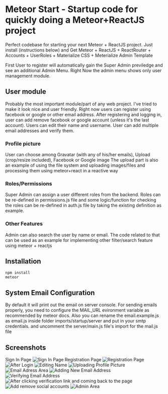 # Meteor Start - Startup code for quickly doing a Meteor+ReactJS project
Perfect codebase for starting your next Meteor + ReactJS project.
Just install (instructions below) and Get Meteor + ReactJS + ReactRouter + Accounts + UserRoles + Materialize CSS + Meterialize Admin Template

First User to register will automatically gain the Super Admin previledge and see an additional Admin Menu. Right Now the admin menu shows only user management module.


## User module
Probably the most important module/part of any web project. I've tried to make it look nice and user friendly.
Right now users can register using facebook or google or other email address.
After registering and logging in, user can add remove facebook or google account (unless it's the last account).
Users can edit their name and username. User can add multiple email addresses and verify them.

### Profile picture
User can choose among Gravatar (with any of his/her emails), Upload (crop/resize included), Facebook or Google image 
The upload part is also an example of using the file system and uploading images/files and processing them using meteor+react in a reactive way

### Roles/Permissions
Super Admin can assign a user different roles from the backend. Roles can be re-defined in permissions.js file and some logic/function for checking the roles can be re-defined in auth.js file by taking the existing definition as example.

### Other Features
Admin can also search the user by name or email. The code related to that can be used as an example for implementing other filter/search feature using meteor + reactjs 

## Installation
```
npm install
meteor
```
## System Email Configuration
By default it will print out the email on server console.
For sending emails properly, you need to configure the MAIL_URL evironment variable as recommended by meteor docs.
Also you can rename the email.example.js as email.js inside folder imports/startup/server and put in your smtp credentials. and uncomment the server/main.js file's import for the mail.js file

## Screenshots
Sign In Page
![Sign In Page](https://s18.postimg.org/hsrwalort/Screen_Shot_2016_11_25_at_8_52_35_PM.png)
Registration Page
![Registration Page](https://s18.postimg.org/r1u2kpxnt/Screen_Shot_2016_11_25_at_8_53_05_PM.png)
![After Login](https://s18.postimg.org/667s9h1gp/Screen_Shot_2016_11_25_at_8_53_49_PM.png)
![Editing Name](https://s18.postimg.org/t8yb8n2y1/Screen_Shot_2016_11_25_at_8_53_57_PM.png)
![Uploading Profile Picture](https://s18.postimg.org/56hhdrmax/Screen_Shot_2016_11_25_at_8_54_47_PM.png)
![Email Adress Area](https://s18.postimg.org/l604xbicp/Screen_Shot_2016_11_25_at_8_55_22_PM.png)
![Adding New Email Address](https://s18.postimg.org/vhchpza21/Screen_Shot_2016_11_25_at_8_55_47_PM.png)
![Verifying Email Address](https://s18.postimg.org/fkdpt9hnt/Screen_Shot_2016_11_25_at_8_56_07_PM.png)
![After clicking verification link and coming back to the page](https://s18.postimg.org/qldgc0zah/Screen_Shot_2016_11_25_at_8_56_38_PM.png)
![Add remove social accounts](https://s18.postimg.org/hrmjuxcbt/Screen_Shot_2016_11_25_at_8_56_45_PM.png)
![Admin Area](https://s18.postimg.org/fbkqh2u95/Screen_Shot_2016_11_25_at_9_09_33_PM.png)
